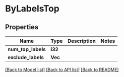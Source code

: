 # ByLabelsTop

## Properties

Name | Type | Description | Notes
------------ | ------------- | ------------- | -------------
**num_top_labels** | **i32** |  | 
**exclude_labels** | **Vec<String>** |  | 

[[Back to Model list]](../README.md#documentation-for-models) [[Back to API list]](../README.md#documentation-for-api-endpoints) [[Back to README]](../README.md)


